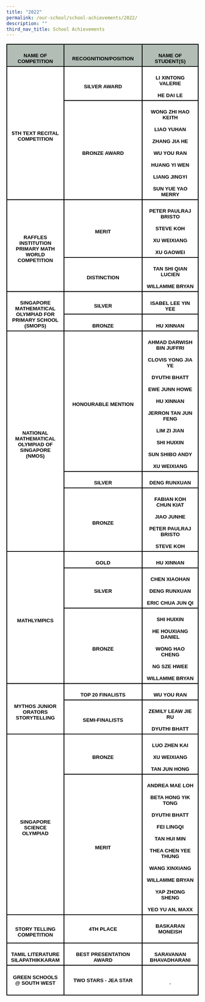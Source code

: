 ```yaml
---
title: "2022"
permalink: /our-school/school-achievements/2022/
description: ""
third_nav_title: School Achievements
---
```


<table class="MsoNormalTable" border="0" cellspacing="0" cellpadding="0" width="100%" style="width:100.0%;background:white;border-collapse:collapse;mso-yfti-tbllook:
 1184;mso-padding-alt:0cm 0cm 0cm 0cm"><tbody><tr style="mso-yfti-irow:0;mso-yfti-firstrow:yes;height:23.15pt"><td width="24%" style="width:24.06%;border:solid black 1.5pt;background:#B2BEB5;
  padding:3.75pt 7.5pt 3.75pt 7.5pt;height:23.15pt"><p class="MsoNormal" align="center" style="margin-bottom:0cm;text-align:center;
  line-height:normal"><b><span style="font-size:10.0pt;font-family:&quot;Arial&quot;,sans-serif;
  mso-fareast-font-family:&quot;Times New Roman&quot;;color:black;mso-color-alt:windowtext;
  mso-font-kerning:0pt;mso-ligatures:none">NAME OF COMPETITION</span></b><span style="font-size:10.0pt;font-family:&quot;Arial&quot;,sans-serif;mso-fareast-font-family:
  &quot;Times New Roman&quot;;mso-font-kerning:0pt;mso-ligatures:none"></span></p></td><td width="44%" style="width:44.04%;border:solid black 1.5pt;border-left:
  none;background:#B2BEB5;padding:3.75pt 7.5pt 3.75pt 7.5pt;height:23.15pt"><p class="MsoNormal" align="center" style="margin-bottom:0cm;text-align:center;
  line-height:normal"><b><span style="font-size:10.0pt;font-family:&quot;Arial&quot;,sans-serif;
  mso-fareast-font-family:&quot;Times New Roman&quot;;color:black;mso-color-alt:windowtext;
  mso-font-kerning:0pt;mso-ligatures:none">RECOGNITION/POSITION</span></b><span style="font-size:10.0pt;font-family:&quot;Arial&quot;,sans-serif;mso-fareast-font-family:
  &quot;Times New Roman&quot;;mso-font-kerning:0pt;mso-ligatures:none"></span></p></td><td width="31%" style="width:31.9%;border:solid black 1.5pt;border-left:none;
  background:#B2BEB5;padding:3.75pt 7.5pt 3.75pt 7.5pt;height:23.15pt"><p class="MsoNormal" align="center" style="margin-bottom:0cm;text-align:center;
  line-height:normal"><b><span style="font-size:10.0pt;font-family:&quot;Arial&quot;,sans-serif;
  mso-fareast-font-family:&quot;Times New Roman&quot;;color:black;mso-color-alt:windowtext;
  mso-font-kerning:0pt;mso-ligatures:none">NAME OF STUDENT(S)</span></b><span style="font-size:10.0pt;font-family:&quot;Arial&quot;,sans-serif;mso-fareast-font-family:
  &quot;Times New Roman&quot;;mso-font-kerning:0pt;mso-ligatures:none"></span></p></td></tr><tr style="mso-yfti-irow:1;height:35.1pt"><td width="24%" rowspan="2" style="width:24.06%;border:solid black 1.5pt;
  border-top:none;padding:3.75pt 7.5pt 3.75pt 7.5pt;height:35.1pt"><p class="MsoNormal" align="center" style="margin-bottom:0cm;text-align:center;
  line-height:normal"><b><span style="font-size:10.0pt;font-family:&quot;Arial&quot;,sans-serif;
  mso-fareast-font-family:&quot;Times New Roman&quot;;color:black;mso-color-alt:windowtext;
  mso-font-kerning:0pt;mso-ligatures:none">5TH TEXT RECITAL COMPETITION</span></b><span style="font-size:10.0pt;font-family:&quot;Arial&quot;,sans-serif;mso-fareast-font-family:
  &quot;Times New Roman&quot;;mso-font-kerning:0pt;mso-ligatures:none"></span></p></td><td width="44%" style="width:44.04%;border-top:none;border-left:none;
  border-bottom:solid black 1.5pt;border-right:solid black 1.5pt;padding:3.75pt 7.5pt 3.75pt 7.5pt;
  height:35.1pt"><p class="MsoNormal" align="center" style="margin-bottom:0cm;text-align:center;
  line-height:normal"><b><span style="font-size:10.0pt;font-family:&quot;Arial&quot;,sans-serif;
  mso-fareast-font-family:&quot;Times New Roman&quot;;color:black;mso-color-alt:windowtext;
  mso-font-kerning:0pt;mso-ligatures:none">SILVER AWARD</span></b><span style="font-size:10.0pt;font-family:&quot;Arial&quot;,sans-serif;mso-fareast-font-family:
  &quot;Times New Roman&quot;;mso-font-kerning:0pt;mso-ligatures:none"></span></p></td><td width="31%" style="width:31.9%;border-top:none;border-left:none;
  border-bottom:solid black 1.5pt;border-right:solid black 1.5pt;padding:3.75pt 7.5pt 3.75pt 7.5pt;
  height:35.1pt"><p class="MsoNormal" align="center" style="mso-margin-bottom-alt:auto;text-align:
  center;line-height:normal"><b><span style="font-size:10.0pt;font-family:&quot;Arial&quot;,sans-serif;
  mso-fareast-font-family:&quot;Times New Roman&quot;;color:black;mso-color-alt:windowtext;
  mso-font-kerning:0pt;mso-ligatures:none">LI XINTONG VALERIE</span></b><span style="font-size:10.0pt;font-family:&quot;Arial&quot;,sans-serif;mso-fareast-font-family:
  &quot;Times New Roman&quot;;mso-font-kerning:0pt;mso-ligatures:none"></span></p><p class="MsoNormal" align="center" style="margin-bottom:0cm;text-align:center;
  line-height:normal"><b><span style="font-size:10.0pt;font-family:&quot;Arial&quot;,sans-serif;
  mso-fareast-font-family:&quot;Times New Roman&quot;;color:black;mso-color-alt:windowtext;
  mso-font-kerning:0pt;mso-ligatures:none">HE DAI LE</span></b><span style="font-size:10.0pt;font-family:&quot;Arial&quot;,sans-serif;mso-fareast-font-family:
  &quot;Times New Roman&quot;;mso-font-kerning:0pt;mso-ligatures:none"></span></p></td></tr><tr style="mso-yfti-irow:2;height:139.2pt"><td width="44%" style="width:44.04%;border-top:none;border-left:none;
  border-bottom:solid black 1.5pt;border-right:solid black 1.5pt;padding:3.75pt 7.5pt 3.75pt 7.5pt;
  height:139.2pt"><p class="MsoNormal" align="center" style="margin-bottom:0cm;text-align:center;
  line-height:normal"><b><span style="font-size:10.0pt;font-family:&quot;Arial&quot;,sans-serif;
  mso-fareast-font-family:&quot;Times New Roman&quot;;color:black;mso-color-alt:windowtext;
  mso-font-kerning:0pt;mso-ligatures:none">BRONZE AWARD</span></b><span style="font-size:10.0pt;font-family:&quot;Arial&quot;,sans-serif;mso-fareast-font-family:
  &quot;Times New Roman&quot;;mso-font-kerning:0pt;mso-ligatures:none"></span></p></td><td width="31%" style="width:31.9%;border-top:none;border-left:none;
  border-bottom:solid black 1.5pt;border-right:solid black 1.5pt;padding:3.75pt 7.5pt 3.75pt 7.5pt;
  height:139.2pt"><p class="MsoNormal" align="center" style="mso-margin-bottom-alt:auto;text-align:
  center;line-height:normal"><b><span style="font-size:10.0pt;font-family:&quot;Arial&quot;,sans-serif;
  mso-fareast-font-family:&quot;Times New Roman&quot;;color:black;mso-color-alt:windowtext;
  mso-font-kerning:0pt;mso-ligatures:none">WONG ZHI HAO KEITH</span></b><span style="font-size:10.0pt;font-family:&quot;Arial&quot;,sans-serif;mso-fareast-font-family:
  &quot;Times New Roman&quot;;mso-font-kerning:0pt;mso-ligatures:none"></span></p><p class="MsoNormal" align="center" style="mso-margin-bottom-alt:auto;text-align:
  center;line-height:normal"><b><span style="font-size:10.0pt;font-family:&quot;Arial&quot;,sans-serif;
  mso-fareast-font-family:&quot;Times New Roman&quot;;color:black;mso-color-alt:windowtext;
  mso-font-kerning:0pt;mso-ligatures:none">LIAO YUHAN</span></b><span style="font-size:10.0pt;font-family:&quot;Arial&quot;,sans-serif;mso-fareast-font-family:
  &quot;Times New Roman&quot;;mso-font-kerning:0pt;mso-ligatures:none"></span></p><p class="MsoNormal" align="center" style="mso-margin-bottom-alt:auto;text-align:
  center;line-height:normal"><b><span style="font-size:10.0pt;font-family:&quot;Arial&quot;,sans-serif;
  mso-fareast-font-family:&quot;Times New Roman&quot;;color:black;mso-color-alt:windowtext;
  mso-font-kerning:0pt;mso-ligatures:none">ZHANG JIA HE</span></b><span style="font-size:10.0pt;font-family:&quot;Arial&quot;,sans-serif;mso-fareast-font-family:
  &quot;Times New Roman&quot;;mso-font-kerning:0pt;mso-ligatures:none"></span></p><p class="MsoNormal" align="center" style="mso-margin-bottom-alt:auto;text-align:
  center;line-height:normal"><b><span style="font-size:10.0pt;font-family:&quot;Arial&quot;,sans-serif;
  mso-fareast-font-family:&quot;Times New Roman&quot;;color:black;mso-color-alt:windowtext;
  mso-font-kerning:0pt;mso-ligatures:none">WU YOU RAN</span></b><span style="font-size:10.0pt;font-family:&quot;Arial&quot;,sans-serif;mso-fareast-font-family:
  &quot;Times New Roman&quot;;mso-font-kerning:0pt;mso-ligatures:none"></span></p><p class="MsoNormal" align="center" style="mso-margin-bottom-alt:auto;text-align:
  center;line-height:normal"><b><span style="font-size:10.0pt;font-family:&quot;Arial&quot;,sans-serif;
  mso-fareast-font-family:&quot;Times New Roman&quot;;color:black;mso-color-alt:windowtext;
  mso-font-kerning:0pt;mso-ligatures:none">HUANG YI WEN</span></b><span style="font-size:10.0pt;font-family:&quot;Arial&quot;,sans-serif;mso-fareast-font-family:
  &quot;Times New Roman&quot;;mso-font-kerning:0pt;mso-ligatures:none"></span></p><p class="MsoNormal" align="center" style="mso-margin-bottom-alt:auto;text-align:
  center;line-height:normal"><b><span style="font-size:10.0pt;font-family:&quot;Arial&quot;,sans-serif;
  mso-fareast-font-family:&quot;Times New Roman&quot;;color:black;mso-color-alt:windowtext;
  mso-font-kerning:0pt;mso-ligatures:none">LIANG JINGYI</span></b><span style="font-size:10.0pt;font-family:&quot;Arial&quot;,sans-serif;mso-fareast-font-family:
  &quot;Times New Roman&quot;;mso-font-kerning:0pt;mso-ligatures:none"></span></p><p class="MsoNormal" align="center" style="margin-bottom:0cm;text-align:center;
  line-height:normal"><b><span style="font-size:10.0pt;font-family:&quot;Arial&quot;,sans-serif;
  mso-fareast-font-family:&quot;Times New Roman&quot;;color:black;mso-color-alt:windowtext;
  mso-font-kerning:0pt;mso-ligatures:none">SUN YUE YAO MERRY</span></b><span style="font-size:10.0pt;font-family:&quot;Arial&quot;,sans-serif;mso-fareast-font-family:
  &quot;Times New Roman&quot;;mso-font-kerning:0pt;mso-ligatures:none"></span></p></td></tr><tr style="mso-yfti-irow:3;height:69.4pt"><td width="24%" rowspan="2" style="width:24.06%;border:solid black 1.5pt;
  border-top:none;padding:3.75pt 7.5pt 3.75pt 7.5pt;height:69.4pt"><p class="MsoNormal" align="center" style="margin-bottom:0cm;text-align:center;
  line-height:normal"><b><span style="font-size:10.0pt;font-family:&quot;Arial&quot;,sans-serif;
  mso-fareast-font-family:&quot;Times New Roman&quot;;color:black;mso-color-alt:windowtext;
  mso-font-kerning:0pt;mso-ligatures:none">RAFFLES INSTITUTION PRIMARY MATH WORLD COMPETITION</span></b><span style="font-size:10.0pt;font-family:&quot;Arial&quot;,sans-serif;
  mso-fareast-font-family:&quot;Times New Roman&quot;;mso-font-kerning:0pt;mso-ligatures:
  none"></span></p></td><td width="44%" style="width:44.04%;border-top:none;border-left:none;
  border-bottom:solid black 1.5pt;border-right:solid black 1.5pt;padding:3.75pt 7.5pt 3.75pt 7.5pt;
  height:69.4pt"><p class="MsoNormal" align="center" style="margin-bottom:0cm;text-align:center;
  line-height:normal"><b><span style="font-size:10.0pt;font-family:&quot;Arial&quot;,sans-serif;
  mso-fareast-font-family:&quot;Times New Roman&quot;;color:black;mso-color-alt:windowtext;
  mso-font-kerning:0pt;mso-ligatures:none">MERIT</span></b><span style="font-size:10.0pt;font-family:&quot;Arial&quot;,sans-serif;mso-fareast-font-family:
  &quot;Times New Roman&quot;;mso-font-kerning:0pt;mso-ligatures:none"></span></p></td><td width="31%" style="width:31.9%;border-top:none;border-left:none;
  border-bottom:solid black 1.5pt;border-right:solid black 1.5pt;padding:3.75pt 7.5pt 3.75pt 7.5pt;
  height:69.4pt"><p class="MsoNormal" align="center" style="mso-margin-bottom-alt:auto;text-align:
  center;line-height:normal"><b><span style="font-size:10.0pt;font-family:&quot;Arial&quot;,sans-serif;
  mso-fareast-font-family:&quot;Times New Roman&quot;;color:black;mso-color-alt:windowtext;
  mso-font-kerning:0pt;mso-ligatures:none">PETER PAULRAJ BRISTO</span></b><span style="font-size:10.0pt;font-family:&quot;Arial&quot;,sans-serif;mso-fareast-font-family:
  &quot;Times New Roman&quot;;mso-font-kerning:0pt;mso-ligatures:none"></span></p><p class="MsoNormal" align="center" style="mso-margin-bottom-alt:auto;text-align:
  center;line-height:normal"><b><span style="font-size:10.0pt;font-family:&quot;Arial&quot;,sans-serif;
  mso-fareast-font-family:&quot;Times New Roman&quot;;color:black;mso-color-alt:windowtext;
  mso-font-kerning:0pt;mso-ligatures:none">STEVE KOH</span></b><span style="font-size:10.0pt;font-family:&quot;Arial&quot;,sans-serif;mso-fareast-font-family:
  &quot;Times New Roman&quot;;mso-font-kerning:0pt;mso-ligatures:none"></span></p><p class="MsoNormal" align="center" style="mso-margin-bottom-alt:auto;text-align:
  center;line-height:normal"><b><span style="font-size:10.0pt;font-family:&quot;Arial&quot;,sans-serif;
  mso-fareast-font-family:&quot;Times New Roman&quot;;color:black;mso-color-alt:windowtext;
  mso-font-kerning:0pt;mso-ligatures:none">XU WEIXIANG</span></b><span style="font-size:10.0pt;font-family:&quot;Arial&quot;,sans-serif;mso-fareast-font-family:
  &quot;Times New Roman&quot;;mso-font-kerning:0pt;mso-ligatures:none"></span></p><p class="MsoNormal" align="center" style="margin-bottom:0cm;text-align:center;
  line-height:normal"><b><span style="font-size:10.0pt;font-family:&quot;Arial&quot;,sans-serif;
  mso-fareast-font-family:&quot;Times New Roman&quot;;color:black;mso-color-alt:windowtext;
  mso-font-kerning:0pt;mso-ligatures:none">XU GAOWEI</span></b><span style="font-size:10.0pt;font-family:&quot;Arial&quot;,sans-serif;mso-fareast-font-family:
  &quot;Times New Roman&quot;;mso-font-kerning:0pt;mso-ligatures:none"></span></p></td></tr><tr style="mso-yfti-irow:4;height:36.15pt"><td width="44%" style="width:44.04%;border-top:none;border-left:none;
  border-bottom:solid black 1.5pt;border-right:solid black 1.5pt;padding:3.75pt 7.5pt 3.75pt 7.5pt;
  height:36.15pt"><p class="MsoNormal" align="center" style="margin-bottom:0cm;text-align:center;
  line-height:normal"><b><span style="font-size:10.0pt;font-family:&quot;Arial&quot;,sans-serif;
  mso-fareast-font-family:&quot;Times New Roman&quot;;color:black;mso-color-alt:windowtext;
  mso-font-kerning:0pt;mso-ligatures:none">DISTINCTION</span></b><span style="font-size:10.0pt;font-family:&quot;Arial&quot;,sans-serif;mso-fareast-font-family:
  &quot;Times New Roman&quot;;mso-font-kerning:0pt;mso-ligatures:none"></span></p></td><td width="31%" style="width:31.9%;border-top:none;border-left:none;
  border-bottom:solid black 1.5pt;border-right:solid black 1.5pt;padding:3.75pt 7.5pt 3.75pt 7.5pt;
  height:36.15pt"><p class="MsoNormal" align="center" style="mso-margin-bottom-alt:auto;text-align:
  center;line-height:normal"><b><span style="font-size:10.0pt;font-family:&quot;Arial&quot;,sans-serif;
  mso-fareast-font-family:&quot;Times New Roman&quot;;color:black;mso-color-alt:windowtext;
  mso-font-kerning:0pt;mso-ligatures:none">TAN SHI QIAN LUCIEN</span></b><span style="font-size:10.0pt;font-family:&quot;Arial&quot;,sans-serif;mso-fareast-font-family:
  &quot;Times New Roman&quot;;mso-font-kerning:0pt;mso-ligatures:none"></span></p><p class="MsoNormal" align="center" style="margin-bottom:0cm;text-align:center;
  line-height:normal"><b><span style="font-size:10.0pt;font-family:&quot;Arial&quot;,sans-serif;
  mso-fareast-font-family:&quot;Times New Roman&quot;;color:black;mso-color-alt:windowtext;
  mso-font-kerning:0pt;mso-ligatures:none">WILLAMME BRYAN</span></b><span style="font-size:10.0pt;font-family:&quot;Arial&quot;,sans-serif;mso-fareast-font-family:
  &quot;Times New Roman&quot;;mso-font-kerning:0pt;mso-ligatures:none"></span></p></td></tr><tr style="mso-yfti-irow:5;height:10.0pt"><td width="24%" rowspan="2" style="width:24.06%;border:solid black 1.5pt;
  border-top:none;padding:3.75pt 7.5pt 3.75pt 7.5pt;height:10.0pt"><p class="MsoNormal" align="center" style="margin-bottom:0cm;text-align:center;
  line-height:normal"><b><span style="font-size:10.0pt;font-family:&quot;Arial&quot;,sans-serif;
  mso-fareast-font-family:&quot;Times New Roman&quot;;color:black;mso-color-alt:windowtext;
  mso-font-kerning:0pt;mso-ligatures:none">SINGAPORE MATHEMATICAL OLYMPIAD FOR PRIMARY SCHOOL (SMOPS)</span></b><span style="font-size:10.0pt;font-family:
  &quot;Arial&quot;,sans-serif;mso-fareast-font-family:&quot;Times New Roman&quot;;mso-font-kerning:
  0pt;mso-ligatures:none"></span></p></td><td width="44%" style="width:44.04%;border-top:none;border-left:none;
  border-bottom:solid black 1.5pt;border-right:solid black 1.5pt;padding:3.75pt 7.5pt 3.75pt 7.5pt;
  height:10.0pt"><p class="MsoNormal" align="center" style="margin-bottom:0cm;text-align:center;
  line-height:normal"><b><span style="font-size:10.0pt;font-family:&quot;Arial&quot;,sans-serif;
  mso-fareast-font-family:&quot;Times New Roman&quot;;color:black;mso-color-alt:windowtext;
  mso-font-kerning:0pt;mso-ligatures:none">SILVER</span></b><span style="font-size:10.0pt;font-family:&quot;Arial&quot;,sans-serif;mso-fareast-font-family:
  &quot;Times New Roman&quot;;mso-font-kerning:0pt;mso-ligatures:none"></span></p></td><td width="31%" style="width:31.9%;border-top:none;border-left:none;
  border-bottom:solid black 1.5pt;border-right:solid black 1.5pt;padding:3.75pt 7.5pt 3.75pt 7.5pt;
  height:10.0pt"><p class="MsoNormal" align="center" style="margin-bottom:0cm;text-align:center;
  line-height:normal"><b><span style="font-size:10.0pt;font-family:&quot;Arial&quot;,sans-serif;
  mso-fareast-font-family:&quot;Times New Roman&quot;;color:black;mso-color-alt:windowtext;
  mso-font-kerning:0pt;mso-ligatures:none">ISABEL LEE YIN YEE</span></b><span style="font-size:10.0pt;font-family:&quot;Arial&quot;,sans-serif;mso-fareast-font-family:
  &quot;Times New Roman&quot;;mso-font-kerning:0pt;mso-ligatures:none"></span></p></td></tr><tr style="mso-yfti-irow:6;height:24.0pt"><td width="44%" style="width:44.04%;border-top:none;border-left:none;
  border-bottom:solid black 1.5pt;border-right:solid black 1.5pt;padding:3.75pt 7.5pt 3.75pt 7.5pt;
  height:24.0pt"><p class="MsoNormal" align="center" style="margin-bottom:0cm;text-align:center;
  line-height:normal"><b><span style="font-size:10.0pt;font-family:&quot;Arial&quot;,sans-serif;
  mso-fareast-font-family:&quot;Times New Roman&quot;;color:black;mso-color-alt:windowtext;
  mso-font-kerning:0pt;mso-ligatures:none">BRONZE</span></b><span style="font-size:10.0pt;font-family:&quot;Arial&quot;,sans-serif;mso-fareast-font-family:
  &quot;Times New Roman&quot;;mso-font-kerning:0pt;mso-ligatures:none"></span></p></td><td width="31%" style="width:31.9%;border-top:none;border-left:none;
  border-bottom:solid black 1.5pt;border-right:solid black 1.5pt;padding:3.75pt 7.5pt 3.75pt 7.5pt;
  height:24.0pt"><p class="MsoNormal" align="center" style="margin-bottom:0cm;text-align:center;
  line-height:normal"><b><span style="font-size:10.0pt;font-family:&quot;Arial&quot;,sans-serif;
  mso-fareast-font-family:&quot;Times New Roman&quot;;color:black;mso-color-alt:windowtext;
  mso-font-kerning:0pt;mso-ligatures:none">HU XINNAN</span></b><span style="font-size:10.0pt;font-family:&quot;Arial&quot;,sans-serif;mso-fareast-font-family:
  &quot;Times New Roman&quot;;mso-font-kerning:0pt;mso-ligatures:none"></span></p></td></tr><tr style="mso-yfti-irow:7;height:244.35pt"><td width="24%" rowspan="3" style="width:24.06%;border:solid black 1.5pt;
  border-top:none;padding:3.75pt 7.5pt 3.75pt 7.5pt;height:244.35pt"><p class="MsoNormal" align="center" style="margin-bottom:0cm;text-align:center;
  line-height:normal"><b><span style="font-size:10.0pt;font-family:&quot;Arial&quot;,sans-serif;
  mso-fareast-font-family:&quot;Times New Roman&quot;;color:black;mso-color-alt:windowtext;
  mso-font-kerning:0pt;mso-ligatures:none">NATIONAL MATHEMATICAL OLYMPIAD OF SINGAPORE (NMOS)</span></b><span style="font-size:10.0pt;font-family:&quot;Arial&quot;,sans-serif;
  mso-fareast-font-family:&quot;Times New Roman&quot;;mso-font-kerning:0pt;mso-ligatures:
  none"></span></p></td><td width="44%" style="width:44.04%;border-top:none;border-left:none;
  border-bottom:solid black 1.5pt;border-right:solid black 1.5pt;padding:3.75pt 7.5pt 3.75pt 7.5pt;
  height:244.35pt"><p class="MsoNormal" align="center" style="margin-bottom:0cm;text-align:center;
  line-height:normal"><b><span style="font-size:10.0pt;font-family:&quot;Arial&quot;,sans-serif;
  mso-fareast-font-family:&quot;Times New Roman&quot;;color:black;mso-color-alt:windowtext;
  mso-font-kerning:0pt;mso-ligatures:none">HONOURABLE MENTION</span></b><span style="font-size:10.0pt;font-family:&quot;Arial&quot;,sans-serif;mso-fareast-font-family:
  &quot;Times New Roman&quot;;mso-font-kerning:0pt;mso-ligatures:none"></span></p></td><td width="31%" style="width:31.9%;border-top:none;border-left:none;
  border-bottom:solid black 1.5pt;border-right:solid black 1.5pt;padding:3.75pt 7.5pt 3.75pt 7.5pt;
  height:244.35pt"><p class="MsoNormal" align="center" style="mso-margin-bottom-alt:auto;text-align:
  center;line-height:normal"><b><span style="font-size:10.0pt;font-family:&quot;Arial&quot;,sans-serif;
  mso-fareast-font-family:&quot;Times New Roman&quot;;color:black;mso-color-alt:windowtext;
  mso-font-kerning:0pt;mso-ligatures:none">AHMAD DARWISH BIN JUFFRI</span></b><span style="font-size:10.0pt;font-family:&quot;Arial&quot;,sans-serif;mso-fareast-font-family:
  &quot;Times New Roman&quot;;mso-font-kerning:0pt;mso-ligatures:none"></span></p><p class="MsoNormal" align="center" style="mso-margin-bottom-alt:auto;text-align:
  center;line-height:normal"><b><span style="font-size:10.0pt;font-family:&quot;Arial&quot;,sans-serif;
  mso-fareast-font-family:&quot;Times New Roman&quot;;color:black;mso-color-alt:windowtext;
  mso-font-kerning:0pt;mso-ligatures:none">CLOVIS YONG JIA YE</span></b><span style="font-size:10.0pt;font-family:&quot;Arial&quot;,sans-serif;mso-fareast-font-family:
  &quot;Times New Roman&quot;;mso-font-kerning:0pt;mso-ligatures:none"></span></p><p class="MsoNormal" align="center" style="mso-margin-bottom-alt:auto;text-align:
  center;line-height:normal"><b><span style="font-size:10.0pt;font-family:&quot;Arial&quot;,sans-serif;
  mso-fareast-font-family:&quot;Times New Roman&quot;;color:black;mso-color-alt:windowtext;
  mso-font-kerning:0pt;mso-ligatures:none">DYUTHI BHATT</span></b><span style="font-size:10.0pt;font-family:&quot;Arial&quot;,sans-serif;mso-fareast-font-family:
  &quot;Times New Roman&quot;;mso-font-kerning:0pt;mso-ligatures:none"></span></p><p class="MsoNormal" align="center" style="mso-margin-bottom-alt:auto;text-align:
  center;line-height:normal"><b><span style="font-size:10.0pt;font-family:&quot;Arial&quot;,sans-serif;
  mso-fareast-font-family:&quot;Times New Roman&quot;;color:black;mso-color-alt:windowtext;
  mso-font-kerning:0pt;mso-ligatures:none">EWE JUNN HOWE</span></b><span style="font-size:10.0pt;font-family:&quot;Arial&quot;,sans-serif;mso-fareast-font-family:
  &quot;Times New Roman&quot;;mso-font-kerning:0pt;mso-ligatures:none"></span></p><p class="MsoNormal" align="center" style="mso-margin-bottom-alt:auto;text-align:
  center;line-height:normal"><b><span style="font-size:10.0pt;font-family:&quot;Arial&quot;,sans-serif;
  mso-fareast-font-family:&quot;Times New Roman&quot;;color:black;mso-color-alt:windowtext;
  mso-font-kerning:0pt;mso-ligatures:none">HU XINNAN</span></b><span style="font-size:10.0pt;font-family:&quot;Arial&quot;,sans-serif;mso-fareast-font-family:
  &quot;Times New Roman&quot;;mso-font-kerning:0pt;mso-ligatures:none"></span></p><p class="MsoNormal" align="center" style="mso-margin-bottom-alt:auto;text-align:
  center;line-height:normal"><b><span style="font-size:10.0pt;font-family:&quot;Arial&quot;,sans-serif;
  mso-fareast-font-family:&quot;Times New Roman&quot;;color:black;mso-color-alt:windowtext;
  mso-font-kerning:0pt;mso-ligatures:none">JERRON TAN JUN FENG</span></b><span style="font-size:10.0pt;font-family:&quot;Arial&quot;,sans-serif;mso-fareast-font-family:
  &quot;Times New Roman&quot;;mso-font-kerning:0pt;mso-ligatures:none"></span></p><p class="MsoNormal" align="center" style="mso-margin-bottom-alt:auto;text-align:
  center;line-height:normal"><b><span style="font-size:10.0pt;font-family:&quot;Arial&quot;,sans-serif;
  mso-fareast-font-family:&quot;Times New Roman&quot;;color:black;mso-color-alt:windowtext;
  mso-font-kerning:0pt;mso-ligatures:none">LIM ZI JIAN</span></b><span style="font-size:10.0pt;font-family:&quot;Arial&quot;,sans-serif;mso-fareast-font-family:
  &quot;Times New Roman&quot;;mso-font-kerning:0pt;mso-ligatures:none"></span></p><p class="MsoNormal" align="center" style="mso-margin-bottom-alt:auto;text-align:
  center;line-height:normal"><b><span style="font-size:10.0pt;font-family:&quot;Arial&quot;,sans-serif;
  mso-fareast-font-family:&quot;Times New Roman&quot;;color:black;mso-color-alt:windowtext;
  mso-font-kerning:0pt;mso-ligatures:none">SHI HUIXIN</span></b><span style="font-size:10.0pt;font-family:&quot;Arial&quot;,sans-serif;mso-fareast-font-family:
  &quot;Times New Roman&quot;;mso-font-kerning:0pt;mso-ligatures:none"></span></p><p class="MsoNormal" align="center" style="mso-margin-bottom-alt:auto;text-align:
  center;line-height:normal"><b><span style="font-size:10.0pt;font-family:&quot;Arial&quot;,sans-serif;
  mso-fareast-font-family:&quot;Times New Roman&quot;;color:black;mso-color-alt:windowtext;
  mso-font-kerning:0pt;mso-ligatures:none">SUN SHIBO ANDY</span></b><span style="font-size:10.0pt;font-family:&quot;Arial&quot;,sans-serif;mso-fareast-font-family:
  &quot;Times New Roman&quot;;mso-font-kerning:0pt;mso-ligatures:none"></span></p><p class="MsoNormal" align="center" style="margin-bottom:0cm;text-align:center;
  line-height:normal"><b><span style="font-size:10.0pt;font-family:&quot;Arial&quot;,sans-serif;
  mso-fareast-font-family:&quot;Times New Roman&quot;;color:black;mso-color-alt:windowtext;
  mso-font-kerning:0pt;mso-ligatures:none">XU WEIXIANG</span></b><span style="font-size:10.0pt;font-family:&quot;Arial&quot;,sans-serif;mso-fareast-font-family:
  &quot;Times New Roman&quot;;mso-font-kerning:0pt;mso-ligatures:none"></span></p></td></tr><tr style="mso-yfti-irow:8;height:3.5pt"><td width="44%" style="width:44.04%;border-top:none;border-left:none;
  border-bottom:solid black 1.5pt;border-right:solid black 1.5pt;padding:3.75pt 7.5pt 3.75pt 7.5pt;
  height:3.5pt"><p class="MsoNormal" align="center" style="margin-bottom:0cm;text-align:center;
  line-height:normal"><b><span style="font-size:10.0pt;font-family:&quot;Arial&quot;,sans-serif;
  mso-fareast-font-family:&quot;Times New Roman&quot;;color:black;mso-color-alt:windowtext;
  mso-font-kerning:0pt;mso-ligatures:none">SILVER</span></b><span style="font-size:10.0pt;font-family:&quot;Arial&quot;,sans-serif;mso-fareast-font-family:
  &quot;Times New Roman&quot;;mso-font-kerning:0pt;mso-ligatures:none"></span></p></td><td width="31%" style="width:31.9%;border-top:none;border-left:none;
  border-bottom:solid black 1.5pt;border-right:solid black 1.5pt;padding:3.75pt 7.5pt 3.75pt 7.5pt;
  height:3.5pt"><p class="MsoNormal" align="center" style="margin-bottom:0cm;text-align:center;
  line-height:normal"><b><span style="font-size:10.0pt;font-family:&quot;Arial&quot;,sans-serif;
  mso-fareast-font-family:&quot;Times New Roman&quot;;color:black;mso-color-alt:windowtext;
  mso-font-kerning:0pt;mso-ligatures:none">DENG RUNXUAN</span></b><span style="font-size:10.0pt;font-family:&quot;Arial&quot;,sans-serif;mso-fareast-font-family:
  &quot;Times New Roman&quot;;mso-font-kerning:0pt;mso-ligatures:none"></span></p></td></tr><tr style="mso-yfti-irow:9;height:77.65pt"><td width="44%" style="width:44.04%;border-top:none;border-left:none;
  border-bottom:solid black 1.5pt;border-right:solid black 1.5pt;padding:3.75pt 7.5pt 3.75pt 7.5pt;
  height:77.65pt"><p class="MsoNormal" align="center" style="margin-bottom:0cm;text-align:center;
  line-height:normal"><b><span style="font-size:10.0pt;font-family:&quot;Arial&quot;,sans-serif;
  mso-fareast-font-family:&quot;Times New Roman&quot;;color:black;mso-color-alt:windowtext;
  mso-font-kerning:0pt;mso-ligatures:none">BRONZE</span></b><span style="font-size:10.0pt;font-family:&quot;Arial&quot;,sans-serif;mso-fareast-font-family:
  &quot;Times New Roman&quot;;mso-font-kerning:0pt;mso-ligatures:none"></span></p></td><td width="31%" style="width:31.9%;border-top:none;border-left:none;
  border-bottom:solid black 1.5pt;border-right:solid black 1.5pt;padding:3.75pt 7.5pt 3.75pt 7.5pt;
  height:77.65pt"><p class="MsoNormal" align="center" style="mso-margin-bottom-alt:auto;text-align:
  center;line-height:normal"><b><span style="font-size:10.0pt;font-family:&quot;Arial&quot;,sans-serif;
  mso-fareast-font-family:&quot;Times New Roman&quot;;color:black;mso-color-alt:windowtext;
  mso-font-kerning:0pt;mso-ligatures:none">FABIAN KOH CHUN KIAT</span></b><span style="font-size:10.0pt;font-family:&quot;Arial&quot;,sans-serif;mso-fareast-font-family:
  &quot;Times New Roman&quot;;mso-font-kerning:0pt;mso-ligatures:none"></span></p><p class="MsoNormal" align="center" style="mso-margin-bottom-alt:auto;text-align:
  center;line-height:normal"><b><span style="font-size:10.0pt;font-family:&quot;Arial&quot;,sans-serif;
  mso-fareast-font-family:&quot;Times New Roman&quot;;color:black;mso-color-alt:windowtext;
  mso-font-kerning:0pt;mso-ligatures:none">JIAO JUNHE</span></b><span style="font-size:10.0pt;font-family:&quot;Arial&quot;,sans-serif;mso-fareast-font-family:
  &quot;Times New Roman&quot;;mso-font-kerning:0pt;mso-ligatures:none"></span></p><p class="MsoNormal" align="center" style="mso-margin-bottom-alt:auto;text-align:
  center;line-height:normal"><b><span style="font-size:10.0pt;font-family:&quot;Arial&quot;,sans-serif;
  mso-fareast-font-family:&quot;Times New Roman&quot;;color:black;mso-color-alt:windowtext;
  mso-font-kerning:0pt;mso-ligatures:none">PETER PAULRAJ BRISTO</span></b><span style="font-size:10.0pt;font-family:&quot;Arial&quot;,sans-serif;mso-fareast-font-family:
  &quot;Times New Roman&quot;;mso-font-kerning:0pt;mso-ligatures:none"></span></p><p class="MsoNormal" align="center" style="margin-bottom:0cm;text-align:center;
  line-height:normal"><b><span style="font-size:10.0pt;font-family:&quot;Arial&quot;,sans-serif;
  mso-fareast-font-family:&quot;Times New Roman&quot;;color:black;mso-color-alt:windowtext;
  mso-font-kerning:0pt;mso-ligatures:none">STEVE KOH</span></b><span style="font-size:10.0pt;font-family:&quot;Arial&quot;,sans-serif;mso-fareast-font-family:
  &quot;Times New Roman&quot;;mso-font-kerning:0pt;mso-ligatures:none"></span></p></td></tr><tr style="mso-yfti-irow:10;height:9.7pt"><td width="24%" rowspan="3" style="width:24.06%;border:solid black 1.5pt;
  border-top:none;padding:3.75pt 7.5pt 3.75pt 7.5pt;height:9.7pt"><p class="MsoNormal" align="center" style="margin-bottom:0cm;text-align:center;
  line-height:normal"><b><span style="font-size:10.0pt;font-family:&quot;Arial&quot;,sans-serif;
  mso-fareast-font-family:&quot;Times New Roman&quot;;color:black;mso-color-alt:windowtext;
  mso-font-kerning:0pt;mso-ligatures:none">MATHLYMPICS</span></b><span style="font-size:10.0pt;font-family:&quot;Arial&quot;,sans-serif;mso-fareast-font-family:
  &quot;Times New Roman&quot;;mso-font-kerning:0pt;mso-ligatures:none"></span></p></td><td width="44%" style="width:44.04%;border-top:none;border-left:none;
  border-bottom:solid black 1.5pt;border-right:solid black 1.5pt;padding:3.75pt 7.5pt 3.75pt 7.5pt;
  height:9.7pt"><p class="MsoNormal" align="center" style="margin-bottom:0cm;text-align:center;
  line-height:normal"><b><span style="font-size:10.0pt;font-family:&quot;Arial&quot;,sans-serif;
  mso-fareast-font-family:&quot;Times New Roman&quot;;color:black;mso-color-alt:windowtext;
  mso-font-kerning:0pt;mso-ligatures:none">GOLD</span></b><span style="font-size:10.0pt;font-family:&quot;Arial&quot;,sans-serif;mso-fareast-font-family:
  &quot;Times New Roman&quot;;mso-font-kerning:0pt;mso-ligatures:none"></span></p></td><td width="31%" style="width:31.9%;border-top:none;border-left:none;
  border-bottom:solid black 1.5pt;border-right:solid black 1.5pt;padding:3.75pt 7.5pt 3.75pt 7.5pt;
  height:9.7pt"><p class="MsoNormal" align="center" style="margin-bottom:0cm;text-align:center;
  line-height:normal"><b><span style="font-size:10.0pt;font-family:&quot;Arial&quot;,sans-serif;
  mso-fareast-font-family:&quot;Times New Roman&quot;;color:black;mso-color-alt:windowtext;
  mso-font-kerning:0pt;mso-ligatures:none">HU XINNAN</span></b><span style="font-size:10.0pt;font-family:&quot;Arial&quot;,sans-serif;mso-fareast-font-family:
  &quot;Times New Roman&quot;;mso-font-kerning:0pt;mso-ligatures:none"></span></p></td></tr><tr style="mso-yfti-irow:11;height:56.2pt"><td width="44%" style="width:44.04%;border-top:none;border-left:none;
  border-bottom:solid black 1.5pt;border-right:solid black 1.5pt;padding:3.75pt 7.5pt 3.75pt 7.5pt;
  height:56.2pt"><p class="MsoNormal" align="center" style="margin-bottom:0cm;text-align:center;
  line-height:normal"><b><span style="font-size:10.0pt;font-family:&quot;Arial&quot;,sans-serif;
  mso-fareast-font-family:&quot;Times New Roman&quot;;color:black;mso-color-alt:windowtext;
  mso-font-kerning:0pt;mso-ligatures:none">SILVER</span></b><span style="font-size:10.0pt;font-family:&quot;Arial&quot;,sans-serif;mso-fareast-font-family:
  &quot;Times New Roman&quot;;mso-font-kerning:0pt;mso-ligatures:none"></span></p></td><td width="31%" style="width:31.9%;border-top:none;border-left:none;
  border-bottom:solid black 1.5pt;border-right:solid black 1.5pt;padding:3.75pt 7.5pt 3.75pt 7.5pt;
  height:56.2pt"><p class="MsoNormal" align="center" style="mso-margin-bottom-alt:auto;text-align:
  center;line-height:normal"><b><span style="font-size:10.0pt;font-family:&quot;Arial&quot;,sans-serif;
  mso-fareast-font-family:&quot;Times New Roman&quot;;color:black;mso-color-alt:windowtext;
  mso-font-kerning:0pt;mso-ligatures:none">CHEN XIAOHAN</span></b><span style="font-size:10.0pt;font-family:&quot;Arial&quot;,sans-serif;mso-fareast-font-family:
  &quot;Times New Roman&quot;;mso-font-kerning:0pt;mso-ligatures:none"></span></p><p class="MsoNormal" align="center" style="mso-margin-bottom-alt:auto;text-align:
  center;line-height:normal"><b><span style="font-size:10.0pt;font-family:&quot;Arial&quot;,sans-serif;
  mso-fareast-font-family:&quot;Times New Roman&quot;;color:black;mso-color-alt:windowtext;
  mso-font-kerning:0pt;mso-ligatures:none">DENG RUNXUAN</span></b><span style="font-size:10.0pt;font-family:&quot;Arial&quot;,sans-serif;mso-fareast-font-family:
  &quot;Times New Roman&quot;;mso-font-kerning:0pt;mso-ligatures:none"></span></p><p class="MsoNormal" align="center" style="margin-bottom:0cm;text-align:center;
  line-height:normal"><b><span style="font-size:10.0pt;font-family:&quot;Arial&quot;,sans-serif;
  mso-fareast-font-family:&quot;Times New Roman&quot;;color:black;mso-color-alt:windowtext;
  mso-font-kerning:0pt;mso-ligatures:none">ERIC CHUA JUN QI</span></b><span style="font-size:10.0pt;font-family:&quot;Arial&quot;,sans-serif;mso-fareast-font-family:
  &quot;Times New Roman&quot;;mso-font-kerning:0pt;mso-ligatures:none"></span></p></td></tr><tr style="mso-yfti-irow:12;height:120.0pt"><td width="44%" style="width:44.04%;border-top:none;border-left:none;
  border-bottom:solid black 1.5pt;border-right:solid black 1.5pt;padding:3.75pt 7.5pt 3.75pt 7.5pt;
  height:120.0pt"><p class="MsoNormal" align="center" style="margin-bottom:0cm;text-align:center;
  line-height:normal"><b><span style="font-size:10.0pt;font-family:&quot;Arial&quot;,sans-serif;
  mso-fareast-font-family:&quot;Times New Roman&quot;;color:black;mso-color-alt:windowtext;
  mso-font-kerning:0pt;mso-ligatures:none">BRONZE</span></b><span style="font-size:10.0pt;font-family:&quot;Arial&quot;,sans-serif;mso-fareast-font-family:
  &quot;Times New Roman&quot;;mso-font-kerning:0pt;mso-ligatures:none"></span></p></td><td width="31%" style="width:31.9%;border-top:none;border-left:none;
  border-bottom:solid black 1.5pt;border-right:solid black 1.5pt;padding:3.75pt 7.5pt 3.75pt 7.5pt;
  height:120.0pt"><p class="MsoNormal" align="center" style="mso-margin-bottom-alt:auto;text-align:
  center;line-height:normal"><b><span style="font-size:10.0pt;font-family:&quot;Arial&quot;,sans-serif;
  mso-fareast-font-family:&quot;Times New Roman&quot;;color:black;mso-color-alt:windowtext;
  mso-font-kerning:0pt;mso-ligatures:none">SHI HUIXIN</span></b><span style="font-size:10.0pt;font-family:&quot;Arial&quot;,sans-serif;mso-fareast-font-family:
  &quot;Times New Roman&quot;;mso-font-kerning:0pt;mso-ligatures:none"></span></p><p class="MsoNormal" align="center" style="mso-margin-bottom-alt:auto;text-align:
  center;line-height:normal"><b><span style="font-size:10.0pt;font-family:&quot;Arial&quot;,sans-serif;
  mso-fareast-font-family:&quot;Times New Roman&quot;;color:black;mso-color-alt:windowtext;
  mso-font-kerning:0pt;mso-ligatures:none">HE HOUXIANG DANIEL</span></b><span style="font-size:10.0pt;font-family:&quot;Arial&quot;,sans-serif;mso-fareast-font-family:
  &quot;Times New Roman&quot;;mso-font-kerning:0pt;mso-ligatures:none"></span></p><p class="MsoNormal" align="center" style="mso-margin-bottom-alt:auto;text-align:
  center;line-height:normal"><b><span style="font-size:10.0pt;font-family:&quot;Arial&quot;,sans-serif;
  mso-fareast-font-family:&quot;Times New Roman&quot;;color:black;mso-color-alt:windowtext;
  mso-font-kerning:0pt;mso-ligatures:none">WONG HAO CHENG</span></b><span style="font-size:10.0pt;font-family:&quot;Arial&quot;,sans-serif;mso-fareast-font-family:
  &quot;Times New Roman&quot;;mso-font-kerning:0pt;mso-ligatures:none"></span></p><p class="MsoNormal" align="center" style="mso-margin-bottom-alt:auto;text-align:
  center;line-height:normal"><b><span style="font-size:10.0pt;font-family:&quot;Arial&quot;,sans-serif;
  mso-fareast-font-family:&quot;Times New Roman&quot;;color:black;mso-color-alt:windowtext;
  mso-font-kerning:0pt;mso-ligatures:none">NG SZE HWEE</span></b><span style="font-size:10.0pt;font-family:&quot;Arial&quot;,sans-serif;mso-fareast-font-family:
  &quot;Times New Roman&quot;;mso-font-kerning:0pt;mso-ligatures:none"></span></p><p class="MsoNormal" align="center" style="margin-bottom:0cm;text-align:center;
  line-height:normal"><b><span style="font-size:10.0pt;font-family:&quot;Arial&quot;,sans-serif;
  mso-fareast-font-family:&quot;Times New Roman&quot;;color:black;mso-color-alt:windowtext;
  mso-font-kerning:0pt;mso-ligatures:none">WILLAMME BRYAN</span></b><span style="font-size:10.0pt;font-family:&quot;Arial&quot;,sans-serif;mso-fareast-font-family:
  &quot;Times New Roman&quot;;mso-font-kerning:0pt;mso-ligatures:none"></span></p></td></tr><tr style="mso-yfti-irow:13;height:10.45pt"><td width="24%" rowspan="2" style="width:24.06%;border:solid black 1.5pt;
  border-top:none;padding:3.75pt 7.5pt 3.75pt 7.5pt;height:10.45pt"><p class="MsoNormal" align="center" style="margin-bottom:0cm;text-align:center;
  line-height:normal"><b><span style="font-size:10.0pt;font-family:&quot;Arial&quot;,sans-serif;
  mso-fareast-font-family:&quot;Times New Roman&quot;;color:black;mso-color-alt:windowtext;
  mso-font-kerning:0pt;mso-ligatures:none">MYTHOS JUNIOR ORATORS STORYTELLING</span></b><span style="font-size:10.0pt;font-family:&quot;Arial&quot;,sans-serif;mso-fareast-font-family:
  &quot;Times New Roman&quot;;mso-font-kerning:0pt;mso-ligatures:none"></span></p></td><td width="44%" style="width:44.04%;border-top:none;border-left:none;
  border-bottom:solid black 1.5pt;border-right:solid black 1.5pt;padding:3.75pt 7.5pt 3.75pt 7.5pt;
  height:10.45pt"><p class="MsoNormal" align="center" style="margin-bottom:0cm;text-align:center;
  line-height:normal"><b><span style="font-size:10.0pt;font-family:&quot;Arial&quot;,sans-serif;
  mso-fareast-font-family:&quot;Times New Roman&quot;;color:black;mso-color-alt:windowtext;
  mso-font-kerning:0pt;mso-ligatures:none">TOP 20 FINALISTS</span></b><span style="font-size:10.0pt;font-family:&quot;Arial&quot;,sans-serif;mso-fareast-font-family:
  &quot;Times New Roman&quot;;mso-font-kerning:0pt;mso-ligatures:none"></span></p></td><td width="31%" style="width:31.9%;border-top:none;border-left:none;
  border-bottom:solid black 1.5pt;border-right:solid black 1.5pt;padding:3.75pt 7.5pt 3.75pt 7.5pt;
  height:10.45pt"><p class="MsoNormal" align="center" style="margin-bottom:0cm;text-align:center;
  line-height:normal"><b><span style="font-size:10.0pt;font-family:&quot;Arial&quot;,sans-serif;
  mso-fareast-font-family:&quot;Times New Roman&quot;;color:black;mso-color-alt:windowtext;
  mso-font-kerning:0pt;mso-ligatures:none">WU YOU RAN</span></b><span style="font-size:10.0pt;font-family:&quot;Arial&quot;,sans-serif;mso-fareast-font-family:
  &quot;Times New Roman&quot;;mso-font-kerning:0pt;mso-ligatures:none"></span></p></td></tr><tr style="mso-yfti-irow:14;height:28.6pt"><td width="44%" style="width:44.04%;border-top:none;border-left:none;
  border-bottom:solid black 1.5pt;border-right:solid black 1.5pt;padding:3.75pt 7.5pt 3.75pt 7.5pt;
  height:28.6pt"><p class="MsoNormal" align="center" style="margin-bottom:0cm;text-align:center;
  line-height:normal"><b><span style="font-size:10.0pt;font-family:&quot;Arial&quot;,sans-serif;
  mso-fareast-font-family:&quot;Times New Roman&quot;;color:black;mso-color-alt:windowtext;
  mso-font-kerning:0pt;mso-ligatures:none">SEMI-FINALISTS</span></b><span style="font-size:10.0pt;font-family:&quot;Arial&quot;,sans-serif;mso-fareast-font-family:
  &quot;Times New Roman&quot;;mso-font-kerning:0pt;mso-ligatures:none"></span></p></td><td width="31%" style="width:31.9%;border-top:none;border-left:none;
  border-bottom:solid black 1.5pt;border-right:solid black 1.5pt;padding:3.75pt 7.5pt 3.75pt 7.5pt;
  height:28.6pt"><p class="MsoNormal" align="center" style="mso-margin-bottom-alt:auto;text-align:
  center;line-height:normal"><b><span style="font-size:10.0pt;font-family:&quot;Arial&quot;,sans-serif;
  mso-fareast-font-family:&quot;Times New Roman&quot;;color:black;mso-color-alt:windowtext;
  mso-font-kerning:0pt;mso-ligatures:none">ZEMILY LEAW JIE RU</span></b><span style="font-size:10.0pt;font-family:&quot;Arial&quot;,sans-serif;mso-fareast-font-family:
  &quot;Times New Roman&quot;;mso-font-kerning:0pt;mso-ligatures:none"></span></p><p class="MsoNormal" align="center" style="margin-bottom:0cm;text-align:center;
  line-height:normal"><b><span style="font-size:10.0pt;font-family:&quot;Arial&quot;,sans-serif;
  mso-fareast-font-family:&quot;Times New Roman&quot;;color:black;mso-color-alt:windowtext;
  mso-font-kerning:0pt;mso-ligatures:none">DYUTHI BHATT</span></b><span style="font-size:10.0pt;font-family:&quot;Arial&quot;,sans-serif;mso-fareast-font-family:
  &quot;Times New Roman&quot;;mso-font-kerning:0pt;mso-ligatures:none"></span></p></td></tr><tr style="mso-yfti-irow:15;height:57.7pt"><td width="24%" rowspan="2" style="width:24.06%;border:solid black 1.5pt;
  border-top:none;padding:3.75pt 7.5pt 3.75pt 7.5pt;height:57.7pt"><p class="MsoNormal" align="center" style="margin-bottom:0cm;text-align:center;
  line-height:normal"><b><span style="font-size:10.0pt;font-family:&quot;Arial&quot;,sans-serif;
  mso-fareast-font-family:&quot;Times New Roman&quot;;color:black;mso-color-alt:windowtext;
  mso-font-kerning:0pt;mso-ligatures:none">SINGAPORE SCIENCE OLYMPIAD</span></b><span style="font-size:10.0pt;font-family:&quot;Arial&quot;,sans-serif;mso-fareast-font-family:
  &quot;Times New Roman&quot;;mso-font-kerning:0pt;mso-ligatures:none"></span></p></td><td width="44%" style="width:44.04%;border-top:none;border-left:none;
  border-bottom:solid black 1.5pt;border-right:solid black 1.5pt;padding:3.75pt 7.5pt 3.75pt 7.5pt;
  height:57.7pt"><p class="MsoNormal" align="center" style="margin-bottom:0cm;text-align:center;
  line-height:normal"><b><span style="font-size:10.0pt;font-family:&quot;Arial&quot;,sans-serif;
  mso-fareast-font-family:&quot;Times New Roman&quot;;color:black;mso-color-alt:windowtext;
  mso-font-kerning:0pt;mso-ligatures:none">BRONZE</span></b><span style="font-size:10.0pt;font-family:&quot;Arial&quot;,sans-serif;mso-fareast-font-family:
  &quot;Times New Roman&quot;;mso-font-kerning:0pt;mso-ligatures:none"></span></p></td><td width="31%" style="width:31.9%;border-top:none;border-left:none;
  border-bottom:solid black 1.5pt;border-right:solid black 1.5pt;padding:3.75pt 7.5pt 3.75pt 7.5pt;
  height:57.7pt"><p class="MsoNormal" align="center" style="mso-margin-bottom-alt:auto;text-align:
  center;line-height:normal"><b><span style="font-size:10.0pt;font-family:&quot;Arial&quot;,sans-serif;
  mso-fareast-font-family:&quot;Times New Roman&quot;;color:black;mso-color-alt:windowtext;
  mso-font-kerning:0pt;mso-ligatures:none">LUO ZHEN KAI</span></b><span style="font-size:10.0pt;font-family:&quot;Arial&quot;,sans-serif;mso-fareast-font-family:
  &quot;Times New Roman&quot;;mso-font-kerning:0pt;mso-ligatures:none"></span></p><p class="MsoNormal" align="center" style="mso-margin-bottom-alt:auto;text-align:
  center;line-height:normal"><b><span style="font-size:10.0pt;font-family:&quot;Arial&quot;,sans-serif;
  mso-fareast-font-family:&quot;Times New Roman&quot;;color:black;mso-color-alt:windowtext;
  mso-font-kerning:0pt;mso-ligatures:none">XU WEIXIANG</span></b><span style="font-size:10.0pt;font-family:&quot;Arial&quot;,sans-serif;mso-fareast-font-family:
  &quot;Times New Roman&quot;;mso-font-kerning:0pt;mso-ligatures:none"></span></p><p class="MsoNormal" align="center" style="margin-bottom:0cm;text-align:center;
  line-height:normal"><b><span style="font-size:10.0pt;font-family:&quot;Arial&quot;,sans-serif;
  mso-fareast-font-family:&quot;Times New Roman&quot;;color:black;mso-color-alt:windowtext;
  mso-font-kerning:0pt;mso-ligatures:none">TAN JUN HONG</span></b><span style="font-size:10.0pt;font-family:&quot;Arial&quot;,sans-serif;mso-fareast-font-family:
  &quot;Times New Roman&quot;;mso-font-kerning:0pt;mso-ligatures:none"></span></p></td></tr><tr style="mso-yfti-irow:16;height:226.85pt"><td width="44%" style="width:44.04%;border-top:none;border-left:none;
  border-bottom:solid black 1.5pt;border-right:solid black 1.5pt;padding:3.75pt 7.5pt 3.75pt 7.5pt;
  height:226.85pt"><p class="MsoNormal" align="center" style="margin-bottom:0cm;text-align:center;
  line-height:normal"><b><span style="font-size:10.0pt;font-family:&quot;Arial&quot;,sans-serif;
  mso-fareast-font-family:&quot;Times New Roman&quot;;color:black;mso-color-alt:windowtext;
  mso-font-kerning:0pt;mso-ligatures:none">MERIT</span></b><span style="font-size:10.0pt;font-family:&quot;Arial&quot;,sans-serif;mso-fareast-font-family:
  &quot;Times New Roman&quot;;mso-font-kerning:0pt;mso-ligatures:none"></span></p></td><td width="31%" style="width:31.9%;border-top:none;border-left:none;
  border-bottom:solid black 1.5pt;border-right:solid black 1.5pt;padding:3.75pt 7.5pt 3.75pt 7.5pt;
  height:226.85pt"><p class="MsoNormal" align="center" style="mso-margin-bottom-alt:auto;text-align:
  center;line-height:normal"><b><span style="font-size:10.0pt;font-family:&quot;Arial&quot;,sans-serif;
  mso-fareast-font-family:&quot;Times New Roman&quot;;color:black;mso-color-alt:windowtext;
  mso-font-kerning:0pt;mso-ligatures:none">ANDREA MAE LOH</span></b><span style="font-size:10.0pt;font-family:&quot;Arial&quot;,sans-serif;mso-fareast-font-family:
  &quot;Times New Roman&quot;;mso-font-kerning:0pt;mso-ligatures:none"></span></p><p class="MsoNormal" align="center" style="mso-margin-bottom-alt:auto;text-align:
  center;line-height:normal"><b><span style="font-size:10.0pt;font-family:&quot;Arial&quot;,sans-serif;
  mso-fareast-font-family:&quot;Times New Roman&quot;;color:black;mso-color-alt:windowtext;
  mso-font-kerning:0pt;mso-ligatures:none">BETA HONG YIK TONG</span></b><span style="font-size:10.0pt;font-family:&quot;Arial&quot;,sans-serif;mso-fareast-font-family:
  &quot;Times New Roman&quot;;mso-font-kerning:0pt;mso-ligatures:none"></span></p><p class="MsoNormal" align="center" style="mso-margin-bottom-alt:auto;text-align:
  center;line-height:normal"><b><span style="font-size:10.0pt;font-family:&quot;Arial&quot;,sans-serif;
  mso-fareast-font-family:&quot;Times New Roman&quot;;color:black;mso-color-alt:windowtext;
  mso-font-kerning:0pt;mso-ligatures:none">DYUTHI BHATT</span></b><span style="font-size:10.0pt;font-family:&quot;Arial&quot;,sans-serif;mso-fareast-font-family:
  &quot;Times New Roman&quot;;mso-font-kerning:0pt;mso-ligatures:none"></span></p><p class="MsoNormal" align="center" style="mso-margin-bottom-alt:auto;text-align:
  center;line-height:normal"><b><span style="font-size:10.0pt;font-family:&quot;Arial&quot;,sans-serif;
  mso-fareast-font-family:&quot;Times New Roman&quot;;color:black;mso-color-alt:windowtext;
  mso-font-kerning:0pt;mso-ligatures:none">FEI LINGQI</span></b><span style="font-size:10.0pt;font-family:&quot;Arial&quot;,sans-serif;mso-fareast-font-family:
  &quot;Times New Roman&quot;;mso-font-kerning:0pt;mso-ligatures:none"></span></p><p class="MsoNormal" align="center" style="mso-margin-bottom-alt:auto;text-align:
  center;line-height:normal"><b><span style="font-size:10.0pt;font-family:&quot;Arial&quot;,sans-serif;
  mso-fareast-font-family:&quot;Times New Roman&quot;;color:black;mso-color-alt:windowtext;
  mso-font-kerning:0pt;mso-ligatures:none">TAN HUI MIN</span></b><span style="font-size:10.0pt;font-family:&quot;Arial&quot;,sans-serif;mso-fareast-font-family:
  &quot;Times New Roman&quot;;mso-font-kerning:0pt;mso-ligatures:none"></span></p><p class="MsoNormal" align="center" style="mso-margin-bottom-alt:auto;text-align:
  center;line-height:normal"><b><span style="font-size:10.0pt;font-family:&quot;Arial&quot;,sans-serif;
  mso-fareast-font-family:&quot;Times New Roman&quot;;color:black;mso-color-alt:windowtext;
  mso-font-kerning:0pt;mso-ligatures:none">THEA CHEN YEE THUNG</span></b><span style="font-size:10.0pt;font-family:&quot;Arial&quot;,sans-serif;mso-fareast-font-family:
  &quot;Times New Roman&quot;;mso-font-kerning:0pt;mso-ligatures:none"></span></p><p class="MsoNormal" align="center" style="mso-margin-bottom-alt:auto;text-align:
  center;line-height:normal"><b><span style="font-size:10.0pt;font-family:&quot;Arial&quot;,sans-serif;
  mso-fareast-font-family:&quot;Times New Roman&quot;;color:black;mso-color-alt:windowtext;
  mso-font-kerning:0pt;mso-ligatures:none">WANG XINXIANG</span></b><span style="font-size:10.0pt;font-family:&quot;Arial&quot;,sans-serif;mso-fareast-font-family:
  &quot;Times New Roman&quot;;mso-font-kerning:0pt;mso-ligatures:none"></span></p><p class="MsoNormal" align="center" style="mso-margin-bottom-alt:auto;text-align:
  center;line-height:normal"><b><span style="font-size:10.0pt;font-family:&quot;Arial&quot;,sans-serif;
  mso-fareast-font-family:&quot;Times New Roman&quot;;color:black;mso-color-alt:windowtext;
  mso-font-kerning:0pt;mso-ligatures:none">WILLAMME BRYAN</span></b><span style="font-size:10.0pt;font-family:&quot;Arial&quot;,sans-serif;mso-fareast-font-family:
  &quot;Times New Roman&quot;;mso-font-kerning:0pt;mso-ligatures:none"></span></p><p class="MsoNormal" align="center" style="mso-margin-bottom-alt:auto;text-align:
  center;line-height:normal"><b><span style="font-size:10.0pt;font-family:&quot;Arial&quot;,sans-serif;
  mso-fareast-font-family:&quot;Times New Roman&quot;;color:black;mso-color-alt:windowtext;
  mso-font-kerning:0pt;mso-ligatures:none">YAP ZHONG SHENG</span></b><span style="font-size:10.0pt;font-family:&quot;Arial&quot;,sans-serif;mso-fareast-font-family:
  &quot;Times New Roman&quot;;mso-font-kerning:0pt;mso-ligatures:none"></span></p><p class="MsoNormal" align="center" style="margin-bottom:0cm;text-align:center;
  line-height:normal"><b><span style="font-size:10.0pt;font-family:&quot;Arial&quot;,sans-serif;
  mso-fareast-font-family:&quot;Times New Roman&quot;;color:black;mso-color-alt:windowtext;
  mso-font-kerning:0pt;mso-ligatures:none">YEO YU AN, MAXX</span></b><span style="font-size:10.0pt;font-family:&quot;Arial&quot;,sans-serif;mso-fareast-font-family:
  &quot;Times New Roman&quot;;mso-font-kerning:0pt;mso-ligatures:none"></span></p></td></tr><tr style="mso-yfti-irow:17;height:41.85pt"><td width="24%" style="width:24.06%;border:solid black 1.5pt;border-top:none;
  padding:3.75pt 7.5pt 3.75pt 7.5pt;height:41.85pt"><p class="MsoNormal" align="center" style="margin-bottom:0cm;text-align:center;
  line-height:normal"><b><span style="font-size:10.0pt;font-family:&quot;Arial&quot;,sans-serif;
  mso-fareast-font-family:&quot;Times New Roman&quot;;color:black;mso-color-alt:windowtext;
  mso-font-kerning:0pt;mso-ligatures:none">STORY TELLING<br>COMPETITION</span></b><span style="font-size:10.0pt;font-family:&quot;Arial&quot;,sans-serif;
  mso-fareast-font-family:&quot;Times New Roman&quot;;mso-font-kerning:0pt;mso-ligatures:
  none"></span></p></td><td width="44%" style="width:44.04%;border-top:none;border-left:none;
  border-bottom:solid black 1.5pt;border-right:solid black 1.5pt;padding:3.75pt 7.5pt 3.75pt 7.5pt;
  height:41.85pt"><p class="MsoNormal" align="center" style="mso-margin-bottom-alt:auto;text-align:
  center;line-height:normal"><b><span style="font-size:10.0pt;font-family:&quot;Arial&quot;,sans-serif;
  mso-fareast-font-family:&quot;Times New Roman&quot;;color:black;mso-color-alt:windowtext;
  mso-font-kerning:0pt;mso-ligatures:none">4TH PLACE</span></b><span style="font-size:10.0pt;font-family:&quot;Arial&quot;,sans-serif;mso-fareast-font-family:
  &quot;Times New Roman&quot;;mso-font-kerning:0pt;mso-ligatures:none"></span></p></td><td width="31%" style="width:31.9%;border-top:none;border-left:none;
  border-bottom:solid black 1.5pt;border-right:solid black 1.5pt;padding:3.75pt 7.5pt 3.75pt 7.5pt;
  height:41.85pt"><p class="MsoNormal" align="center" style="mso-margin-bottom-alt:auto;text-align:
  center;line-height:normal"><b><span style="font-size:10.0pt;font-family:&quot;Arial&quot;,sans-serif;
  mso-fareast-font-family:&quot;Times New Roman&quot;;color:black;mso-color-alt:windowtext;
  mso-font-kerning:0pt;mso-ligatures:none">BASKARAN MONEISH</span></b><span style="font-size:10.0pt;font-family:&quot;Arial&quot;,sans-serif;mso-fareast-font-family:
  &quot;Times New Roman&quot;;mso-font-kerning:0pt;mso-ligatures:none"></span></p></td></tr><tr style="mso-yfti-irow:18;height:14.3pt"><td width="24%" style="width:24.06%;border:solid black 1.5pt;border-top:none;
  padding:3.75pt 7.5pt 3.75pt 7.5pt;height:14.3pt"><p class="MsoNormal" align="center" style="margin-bottom:0cm;text-align:center;
  line-height:normal"><b><span style="font-size:10.0pt;font-family:&quot;Arial&quot;,sans-serif;
  mso-fareast-font-family:&quot;Times New Roman&quot;;color:black;mso-color-alt:windowtext;
  mso-font-kerning:0pt;mso-ligatures:none">TAMIL LITERATURE<br>SILAPATHIKKARAM</span></b><span style="font-size:10.0pt;font-family:&quot;Arial&quot;,sans-serif;
  mso-fareast-font-family:&quot;Times New Roman&quot;;mso-font-kerning:0pt;mso-ligatures:
  none"></span></p></td><td width="44%" style="width:44.04%;border-top:none;border-left:none;
  border-bottom:solid black 1.5pt;border-right:solid black 1.5pt;padding:3.75pt 7.5pt 3.75pt 7.5pt;
  height:14.3pt"><p class="MsoNormal" align="center" style="margin-bottom:0cm;text-align:center;
  line-height:normal"><b><span style="font-size:10.0pt;font-family:&quot;Arial&quot;,sans-serif;
  mso-fareast-font-family:&quot;Times New Roman&quot;;color:black;mso-color-alt:windowtext;
  mso-font-kerning:0pt;mso-ligatures:none">BEST PRESENTATION AWARD</span></b><span style="font-size:10.0pt;font-family:&quot;Arial&quot;,sans-serif;mso-fareast-font-family:
  &quot;Times New Roman&quot;;mso-font-kerning:0pt;mso-ligatures:none"></span></p></td><td width="31%" style="width:31.9%;border-top:none;border-left:none;
  border-bottom:solid black 1.5pt;border-right:solid black 1.5pt;padding:3.75pt 7.5pt 3.75pt 7.5pt;
  height:14.3pt"><p class="MsoNormal" align="center" style="margin-bottom:0cm;text-align:center;
  line-height:normal"><b><span style="font-size:10.0pt;font-family:&quot;Arial&quot;,sans-serif;
  mso-fareast-font-family:&quot;Times New Roman&quot;;color:black;mso-color-alt:windowtext;
  mso-font-kerning:0pt;mso-ligatures:none">SARAVANAN BHAVADHARANI</span></b><span style="font-size:10.0pt;font-family:&quot;Arial&quot;,sans-serif;mso-fareast-font-family:
  &quot;Times New Roman&quot;;mso-font-kerning:0pt;mso-ligatures:none"></span></p></td></tr><tr style="mso-yfti-irow:19;mso-yfti-lastrow:yes;height:58.5pt"><td width="24%" style="width:24.06%;border:solid black 1.5pt;border-top:none;
  padding:3.75pt 7.5pt 3.75pt 7.5pt;height:58.5pt"><p class="MsoNormal" align="center" style="mso-margin-bottom-alt:auto;text-align:
  center;line-height:normal"><b><span style="font-size:10.0pt;font-family:&quot;Arial&quot;,sans-serif;
  mso-fareast-font-family:&quot;Times New Roman&quot;;color:black;mso-font-kerning:0pt;
  mso-ligatures:none">GREEN SCHOOLS @ SOUTH WEST</span></b><span style="font-size:10.0pt;font-family:&quot;Arial&quot;,sans-serif;mso-fareast-font-family:
  &quot;Times New Roman&quot;;mso-font-kerning:0pt;mso-ligatures:none"></span></p></td><td width="44%" style="width:44.04%;border-top:none;border-left:none;
  border-bottom:solid black 1.5pt;border-right:solid black 1.5pt;padding:3.75pt 7.5pt 3.75pt 7.5pt;
  height:58.5pt"><p class="MsoNormal" align="center" style="mso-margin-bottom-alt:auto;text-align:
  center;line-height:normal"><b><span style="font-size:10.0pt;font-family:&quot;Arial&quot;,sans-serif;
  mso-fareast-font-family:&quot;Times New Roman&quot;;color:black;mso-font-kerning:0pt;
  mso-ligatures:none">TWO STARS - JEA STAR</span></b><span style="font-size:
  10.0pt;font-family:&quot;Arial&quot;,sans-serif;mso-fareast-font-family:&quot;Times New Roman&quot;;
  mso-font-kerning:0pt;mso-ligatures:none"></span></p></td><td width="31%" style="width:31.9%;border-top:none;border-left:none;
  border-bottom:solid black 1.5pt;border-right:solid black 1.5pt;padding:3.75pt 7.5pt 3.75pt 7.5pt;
  height:58.5pt"><p class="MsoNormal" align="center" style="margin-bottom:0cm;text-align:center;
  line-height:normal"><span style="font-size:10.0pt;font-family:&quot;Arial&quot;,sans-serif;
  mso-fareast-font-family:&quot;Times New Roman&quot;;color:black;mso-color-alt:windowtext;
  mso-font-kerning:0pt;mso-ligatures:none">-</span><span style="font-size:10.0pt;
  font-family:&quot;Arial&quot;,sans-serif;mso-fareast-font-family:&quot;Times New Roman&quot;;
  mso-font-kerning:0pt;mso-ligatures:none"></span></p></td></tr></tbody></table>